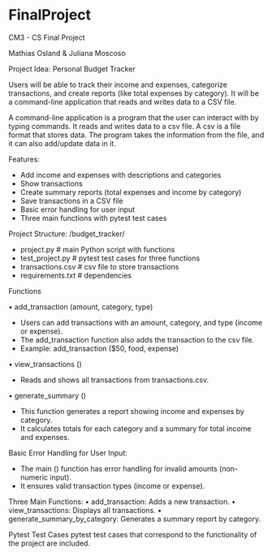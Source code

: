 # FinalProject

CM3 - CS Final Project 

Mathias Osland & Juliana Moscoso

Project Idea: Personal Budget Tracker

Users will be able to track their income and expenses, categorize transactions, and create reports (like total expenses by category). It will be a command-line application that reads and writes data to a CSV file.

A command-line application is a program that the user can interact with by typing commands. It reads and writes data to a csv file. A csv is a file format that stores data. The program takes the information from the file, and it can also add/update data in it.

Features:
-	Add income and expenses with descriptions and categories
-	Show transactions
-	Create summary reports (total expenses and income by category)
-	Save transactions in a CSV file 
-	Basic error handling for user input
-	Three main functions with pytest test cases

Project Structure:
/budget_tracker/
-	project.py          # main Python script with functions
-	test_project.py     # pytest test cases for three functions
-	transactions.csv    # csv file to store transactions
-	requirements.txt    # dependencies 

Functions 

•	add_transaction (amount, category, type)
-	Users can add transactions with an amount, category, and type (income or expense).
-	The add_transaction function also adds the transaction to the csv file.
-	Example: add_transaction ($50, food, expense)

•	view_transactions ()
-	Reads and shows all transactions from transactions.csv.

•	generate_summary ()
-	This function generates a report showing income and expenses by category.
-	It calculates totals for each category and a summary for total income and expenses.

Basic Error Handling for User Input:
-	The main () function has error handling for invalid amounts (non-numeric input).
-	It ensures valid transaction types (income or expense).

Three Main Functions:
•	add_transaction: Adds a new transaction.
•	view_transactions: Displays all transactions.
•	generate_summary_by_category: Generates a summary report by category.

Pytest Test Cases 
pytest test cases that correspond to the functionality of the project are included. 
